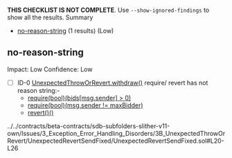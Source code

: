 **THIS CHECKLIST IS NOT COMPLETE**. Use `--show-ignored-findings` to show all the results.
Summary
 - [no-reason-string](#no-reason-string) (1 results) (Low)
## no-reason-string
Impact: Low
Confidence: Low
 - [ ] ID-0
[UnexpectedThrowOrRevert.withdraw()](../../contracts/beta-contracts/sdb-subfolders-slither-v11-own/Issues/3_Exception_Error_Handling_Disorders/3B_UnexpectedThrowOrRevert/UnexpectedRevertSendFixed/UnexpectedRevertSendFixed.sol#L20-L26) require/ revert has not reason string:- 
	- [require(bool)(bids[msg.sender] > 0)](../../contracts/beta-contracts/sdb-subfolders-slither-v11-own/Issues/3_Exception_Error_Handling_Disorders/3B_UnexpectedThrowOrRevert/UnexpectedRevertSendFixed/UnexpectedRevertSendFixed.sol#L21)
	- [require(bool)(msg.sender != maxBidder)](../../contracts/beta-contracts/sdb-subfolders-slither-v11-own/Issues/3_Exception_Error_Handling_Disorders/3B_UnexpectedThrowOrRevert/UnexpectedRevertSendFixed/UnexpectedRevertSendFixed.sol#L22)
	- [revert()()](../../contracts/beta-contracts/sdb-subfolders-slither-v11-own/Issues/3_Exception_Error_Handling_Disorders/3B_UnexpectedThrowOrRevert/UnexpectedRevertSendFixed/UnexpectedRevertSendFixed.sol#L25)

../../contracts/beta-contracts/sdb-subfolders-slither-v11-own/Issues/3_Exception_Error_Handling_Disorders/3B_UnexpectedThrowOrRevert/UnexpectedRevertSendFixed/UnexpectedRevertSendFixed.sol#L20-L26


